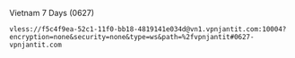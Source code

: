 Vietnam 7 Days (0627)
```
vless://f5c4f9ea-52c1-11f0-bb18-4819141e034d@vn1.vpnjantit.com:10004?encryption=none&security=none&type=ws&path=%2fvpnjantit#0627-vpnjantit.com
```

